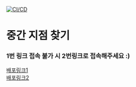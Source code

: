 [![CI/CD](https://github.com/IT-Cotato/9th-Midpoint-FE/actions/workflows/deploy.yml/badge.svg)](https://github.com/IT-Cotato/9th-Midpoint-FE/actions/workflows/deploy.yml)

# 중간 지점 찾기

### 1번 링크 접속 불가 시 2번링크로 접속해주세요 :)
[배포링크1](cotato-midpoint.site) <br/>
[배포링크2](http://cotato-midpoint.s3-website.ap-northeast-2.amazonaws.com)

